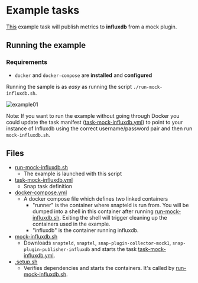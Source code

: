 # Example tasks

[This](task-mock-influxdb.yml) example task will publish metrics to **influxdb** 
from a mock plugin.  

## Running the example

### Requirements 
 * `docker` and `docker-compose` are **installed** and **configured** 

Running the sample is as *easy* as running the script `./run-mock-influxdb.sh`. 

![example01](http://i.giphy.com/l2Sq8p7Wyg2rlI2J2.gif)

Note: If you want to run the example without going through Docker you could 
update the task manifest ([task-mock-influxdb.yml](task-mock-influxdb.yml)) to 
point to your instance of Influxdb using the correct username/password pair and 
then run `mock-influxdb.sh`.  

## Files

- [run-mock-influxdb.sh](run-mock-influxdb.sh) 
    - The example is launched with this script     
- [task-mock-influxdb.yml](task-mock-influxdb.yml)
    - Snap task definition
- [docker-compose.yml](docker-compose.yml)
    - A docker compose file which defines two linked containers
        - "runner" is the container where snapteld is run from. You will be dumped 
        into a shell in this container after running 
        [run-mock-influxdb.sh](run-mock-influxdb.sh).  Exiting the shell will 
        trigger cleaning up the containers used in the example.
        - "influxdb" is the container running influxdb. 
- [mock-influxdb.sh](mock-influxdb.sh)
    - Downloads `snapteld`, `snaptel`, `snap-plugin-collector-mock1`,
    `snap-plugin-publisher-influxdb` and starts the task 
    [task-mock-influxdb.yml](task-mock-influxdb.yml).
- [.setup.sh](.setup.sh)
    - Verifies dependencies and starts the containers.  It's called 
    by [run-mock-influxdb.sh](run-mock-influxdb.sh).